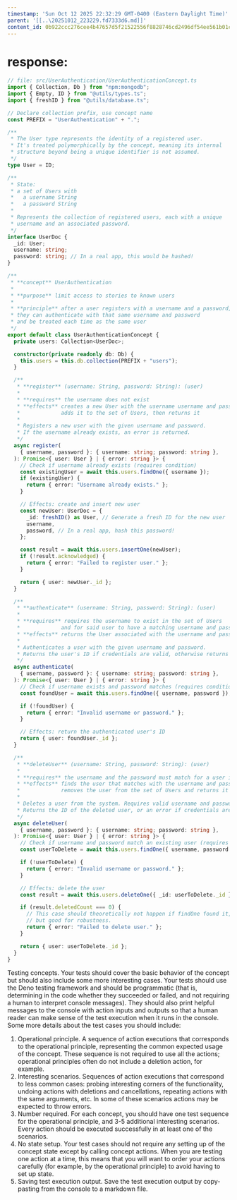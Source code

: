 ```yaml
---
timestamp: 'Sun Oct 12 2025 22:32:29 GMT-0400 (Eastern Daylight Time)'
parent: '[[..\20251012_223229.fd7333d6.md]]'
content_id: 0b922ccc276cee4b47657d5f21522556f8828746cd2496df54ee561b01cbe5f5
---
```


# response:

```typescript
// file: src/UserAuthentication/UserAuthenticationConcept.ts
import { Collection, Db } from "npm:mongodb";
import { Empty, ID } from "@utils/types.ts";
import { freshID } from "@utils/database.ts";

// Declare collection prefix, use concept name
const PREFIX = "UserAuthentication" + ".";

/**
 * The User type represents the identity of a registered user.
 * It's treated polymorphically by the concept, meaning its internal
 * structure beyond being a unique identifier is not assumed.
 */
type User = ID;

/**
 * State:
 * a set of Users with
 *   a username String
 *   a password String
 *
 * Represents the collection of registered users, each with a unique
 * username and an associated password.
 */
interface UserDoc {
  _id: User;
  username: string;
  password: string; // In a real app, this would be hashed!
}

/**
 * **concept** UserAuthentication
 *
 * **purpose** limit access to stories to known users
 *
 * **principle** after a user registers with a username and a password,
 * they can authenticate with that same username and password
 * and be treated each time as the same user
 */
export default class UserAuthenticationConcept {
  private users: Collection<UserDoc>;

  constructor(private readonly db: Db) {
    this.users = this.db.collection(PREFIX + "users");
  }

  /**
   * **register** (username: String, password: String): (user)
   *
   * **requires** the username does not exist
   * **effects** creates a new User with the username username and password password,
   *             adds it to the set of Users, then returns it
   *
   * Registers a new user with the given username and password.
   * If the username already exists, an error is returned.
   */
  async register(
    { username, password }: { username: string; password: string },
  ): Promise<{ user: User } | { error: string }> {
    // Check if username already exists (requires condition)
    const existingUser = await this.users.findOne({ username });
    if (existingUser) {
      return { error: "Username already exists." };
    }

    // Effects: create and insert new user
    const newUser: UserDoc = {
      _id: freshID() as User, // Generate a fresh ID for the new user
      username,
      password, // In a real app, hash this password!
    };

    const result = await this.users.insertOne(newUser);
    if (!result.acknowledged) {
      return { error: "Failed to register user." };
    }

    return { user: newUser._id };
  }

  /**
   * **authenticate** (username: String, password: String): (user)
   *
   * **requires** requires the username to exist in the set of Users
   *             and for said user to have a matching username and password
   * **effects** returns the User associated with the username and password
   *
   * Authenticates a user with the given username and password.
   * Returns the user's ID if credentials are valid, otherwise returns an error.
   */
  async authenticate(
    { username, password }: { username: string; password: string },
  ): Promise<{ user: User } | { error: string }> {
    // Check if username exists and password matches (requires condition)
    const foundUser = await this.users.findOne({ username, password }); // Again, a real app would hash and compare.

    if (!foundUser) {
      return { error: "Invalid username or password." };
    }

    // Effects: return the authenticated user's ID
    return { user: foundUser._id };
  }

  /**
   * **deleteUser** (username: String, password: String): (user)
   *
   * **requires** the username and the password must match for a user in the set of Users
   * **effects** finds the user that matches with the username and password,
   *             removes the user from the set of Users and returns it
   *
   * Deletes a user from the system. Requires valid username and password for confirmation.
   * Returns the ID of the deleted user, or an error if credentials are invalid.
   */
  async deleteUser(
    { username, password }: { username: string; password: string },
  ): Promise<{ user: User } | { error: string }> {
    // Check if username and password match an existing user (requires condition)
    const userToDelete = await this.users.findOne({ username, password });

    if (!userToDelete) {
      return { error: "Invalid username or password." };
    }

    // Effects: delete the user
    const result = await this.users.deleteOne({ _id: userToDelete._id });

    if (result.deletedCount === 0) {
      // This case should theoretically not happen if findOne found it,
      // but good for robustness.
      return { error: "Failed to delete user." };
    }

    return { user: userToDelete._id };
  }
}
```

Testing concepts. Your tests should cover the basic behavior of the concept but should also include some more interesting cases. Your tests should use the Deno testing framework and should be programmatic (that is, determining in the code whether they succeeded or failed, and not requiring a human to interpret console messages). They should also print helpful messages to the console with action inputs and outputs so that a human reader can make sense of the test execution when it runs in the console. Some more details about the test cases you should include:

1. Operational principle. A sequence of action executions that corresponds to the operational principle, representing the common expected usage of the concept. These sequence is not required to use all the actions; operational principles often do not include a deletion action, for example.
2. Interesting scenarios. Sequences of action executions that correspond to less common cases: probing interesting corners of the functionality, undoing actions with deletions and cancellations, repeating actions with the same arguments, etc. In some of these scenarios actions may be expected to throw errors.
3. Number required. For each concept, you should have one test sequence for the operational principle, and 3-5 additional interesting scenarios. Every action should be executed successfully in at least one of the scenarios.
4. No state setup. Your test cases should not require any setting up of the concept state except by calling concept actions. When you are testing one action at a time, this means that you will want to order your actions carefully (for example, by the operational principle) to avoid having to set up state.
5. Saving test execution output. Save the test execution output by copy-pasting from the console to a markdown file.
